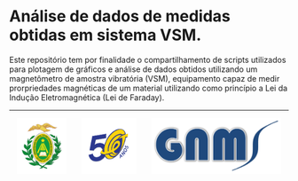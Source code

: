 # Análise de dados de medidas obtidas em sistema VSM.
Este repositório tem por finalidade o compartilhamento de scripts utilizados para plotagem de gráficos e análise de dados obtidos utilizando um magnetômetro de amostra vibratória (VSM), equipamento capaz de medir prorpriedades magnéticas de um material utilizando como princípio a Lei da Indução Eletromagnética (Lei de Faraday).
___
<div style="border-radius: 10px; display: flex; justify-content: space-around;">
  <img src="imagensInstitucionais/brasaoPreferencial.png" alt="Brasão UFRN" height="100">
  <img src="imagensInstitucionais/ccet50.png" alt="Logo CCET" height="100">
  <img src="imagensInstitucionais/gnms.png" alt="Logo GNMS" height="100">
</div>